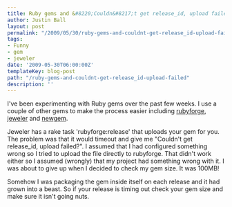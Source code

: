 ```yaml
---
title: Ruby gems and &#8220;Couldn&#8217;t get release_id, upload failed?&#8221;
author: Justin Ball
layout: post
permalink: "/2009/05/30/ruby-gems-and-couldnt-get-release_id-upload-failed/"
tags:
- Funny
- gem
- jeweler
date: '2009-05-30T06:00:00Z'
templateKey: blog-post
path: "/ruby-gems-and-couldnt-get-release_id-upload-failed"
description: ''
---
```


I've been experimenting with Ruby gems over the past few weeks. I use a couple of other gems to make the process easier including [rubyforge][1], [jeweler][2] and [newgem][3].

 [1]: http://rubyforge.org/projects/codeforpeople
 [2]: http://github.com/technicalpickles/jeweler/tree/master
 [3]: http://newgem.rubyforge.org/

Jeweler has a rake task 'rubyforge:release' that uploads your gem for you. The problem was that it would timeout and give me "Couldn't get release_id, upload failed?". I assumed that I had configured something wrong so I tried to upload the file directly to rubyforge. That didn't work either so I assumed (wrongly) that my project had something wrong with it. I was about to give up when I decided to check my gem size. It was 100MB!

Somehow I was packaging the gem inside itself on each release and it had grown into a beast. So if your release is timing out check your gem size and make sure it isn't going nuts.
